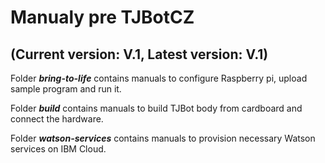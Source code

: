 # Manualy pre TJBotCZ
## (Current version: V.1, Latest version: V.1)

Folder _**bring-to-life**_ contains manuals to configure Raspberry pi, upload sample program and run it.

Folder _**build**_ contains manuals to build TJBot body from cardboard and connect the hardware.

Folder _**watson-services**_ contains manuals to provision necessary Watson services on IBM Cloud.
